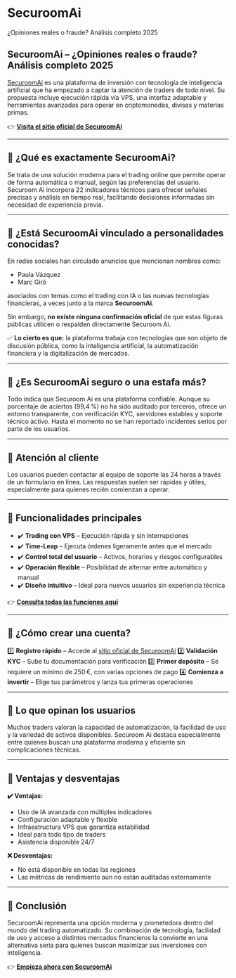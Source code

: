# SecuroomAi
¿Opiniones reales o fraude? Análisis completo 2025

## SecuroomAi – ¿Opiniones reales o fraude? Análisis completo 2025

[SecuroomAi](https://securoomai.es) es una plataforma de inversión con tecnología de inteligencia artificial que ha empezado a captar la atención de traders de todo nivel. Su propuesta incluye ejecución rápida vía VPS, una interfaz adaptable y herramientas avanzadas para operar en criptomonedas, divisas y materias primas.

👉 **[Visita el sitio oficial de SecuroomAi](https://securoomai.es)**

---

## 📌 ¿Qué es exactamente SecuroomAi?

Se trata de una solución moderna para el trading online que permite operar de forma automática o manual, según las preferencias del usuario. Securoom Ai incorpora 22 indicadores técnicos para ofrecer señales precisas y análisis en tiempo real, facilitando decisiones informadas sin necesidad de experiencia previa.

---

## 📌 ¿Está SecuroomAi vinculado a personalidades conocidas?

En redes sociales han circulado anuncios que mencionan nombres como:

- Paula Vázquez
- Marc Giró

asociados con temas como el trading con IA o las nuevas tecnologías financieras, a veces junto a la marca **SecuroomAi**.

Sin embargo, **no existe ninguna confirmación oficial** de que estas figuras públicas utilicen o respalden directamente Securoom Ai.

✅ **Lo cierto es que:** la plataforma trabaja con tecnologías que son objeto de discusión pública, como la inteligencia artificial, la automatización financiera y la digitalización de mercados.

---

## 📌 ¿Es SecuroomAi seguro o una estafa más?

Todo indica que Securoom Ai es una plataforma confiable. Aunque su porcentaje de aciertos (99,4 %) no ha sido auditado por terceros, ofrece un entorno transparente, con verificación KYC, servidores estables y soporte técnico activo. Hasta el momento no se han reportado incidentes serios por parte de los usuarios.

---

## 📌 Atención al cliente

Los usuarios pueden contactar al equipo de soporte las 24 horas a través de un formulario en línea. Las respuestas suelen ser rápidas y útiles, especialmente para quienes recién comienzan a operar.

---

## 📌 Funcionalidades principales

- ✔️ **Trading con VPS** – Ejecución rápida y sin interrupciones
- ✔️ **Time-Leap** – Ejecuta órdenes ligeramente antes que el mercado
- ✔️ **Control total del usuario** – Activos, horarios y riesgos configurables
- ✔️ **Operación flexible** – Posibilidad de alternar entre automático y manual
- ✔️ **Diseño intuitivo** – Ideal para nuevos usuarios sin experiencia técnica

👉 **[Consulta todas las funciones aquí](https://securoomai.es)**

---

## 📌 ¿Cómo crear una cuenta?

1️⃣ **Registro rápido** – Accede al [sitio oficial de SecuroomAi](https://securoomai.es)
2️⃣ **Validación KYC** – Sube tu documentación para verificación
3️⃣ **Primer depósito** – Se requiere un mínimo de 250 €, con varias opciones de pago
4️⃣ **Comienza a invertir** – Elige tus parámetros y lanza tus primeras operaciones

---

## 📌 Lo que opinan los usuarios

Muchos traders valoran la capacidad de automatización, la facilidad de uso y la variedad de activos disponibles. Securoom Ai destaca especialmente entre quienes buscan una plataforma moderna y eficiente sin complicaciones técnicas.

---

## 📌 Ventajas y desventajas

**✔️ Ventajas:**
- Uso de IA avanzada con múltiples indicadores
- Configuración adaptable y flexible
- Infraestructura VPS que garantiza estabilidad
- Ideal para todo tipo de traders
- Asistencia disponible 24/7

**❌ Desventajas:**
- No está disponible en todas las regiones
- Las métricas de rendimiento aún no están auditadas externamente

---

## 📌 Conclusión

SecuroomAi representa una opción moderna y prometedora dentro del mundo del trading automatizado. Su combinación de tecnología, facilidad de uso y acceso a distintos mercados financieros la convierte en una alternativa seria para quienes buscan maximizar sus inversiones con inteligencia.

👉 **[Empieza ahora con SecuroomAi](https://securoomai.es)**

